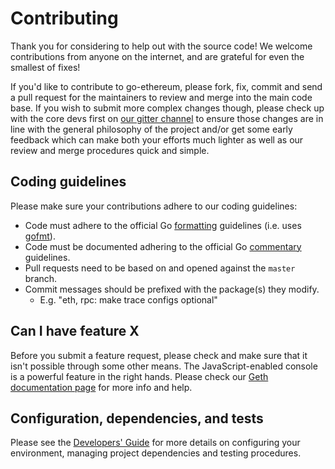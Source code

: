 # Contributing

Thank you for considering to help out with the source code! We welcome 
contributions from anyone on the internet, and are grateful for even the 
smallest of fixes!

If you'd like to contribute to go-ethereum, please fork, fix, commit and send a 
pull request for the maintainers to review and merge into the main code base. If
you wish to submit more complex changes though, please check up with the core 
devs first on [our gitter channel](https://gitter.im/RealMagaCoin/Maga) to 
ensure those changes are in line with the general philosophy of the project 
and/or get some early feedback which can make both your efforts much lighter as
well as our review and merge procedures quick and simple.

## Coding guidelines

Please make sure your contributions adhere to our coding guidelines:

 * Code must adhere to the official Go 
[formatting](https://golang.org/doc/effective_go.html#formatting) guidelines 
(i.e. uses [gofmt](https://golang.org/cmd/gofmt/)).
 * Code must be documented adhering to the official Go 
[commentary](https://golang.org/doc/effective_go.html#commentary) guidelines.
 * Pull requests need to be based on and opened against the `master` branch.
 * Commit messages should be prefixed with the package(s) they modify.
   * E.g. "eth, rpc: make trace configs optional"

## Can I have feature X

Before you submit a feature request, please check and make sure that it isn't 
possible through some other means. The JavaScript-enabled console is a powerful 
feature in the right hands. Please check our 
[Geth documentation page](https://geth.ethereum.org/docs/) for more info
and help.

## Configuration, dependencies, and tests

Please see the [Developers' Guide](https://geth.ethereum.org/docs/developers/devguide)
for more details on configuring your environment, managing project dependencies
and testing procedures.

